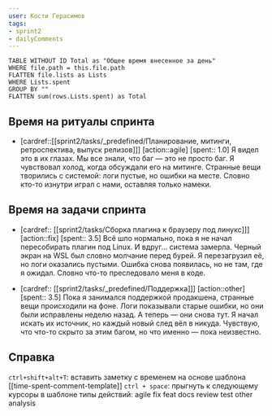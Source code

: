 ```yaml
---
user: Кости Герасимов
tags:
- sprint2
- dailyComments
---
```




```dataview 
TABLE WITHOUT ID Total as "Общее время внесенное за день"
WHERE file.path = this.file.path 
FLATTEN file.lists as Lists
WHERE Lists.spent
GROUP BY ""
FLATTEN sum(rows.Lists.spent) as Total
```
## Время на ритуалы спринта

* [cardref::[[sprint2/tasks/_predefined/Планирование, митинги, ретроспектива, выпуск релизов]]]
  [action::agile]
  [spent:: 1.0]
  Я видел это в их глазах. Мы все знали, что баг — это не просто баг. Я чувствовал холод, когда обсуждали его на митинге. Странные вещи творились с системой: логи пустые, но ошибки на месте. Словно кто-то изнутри играл с нами, оставляя только намеки.

## Время на задачи спринта

* [cardref:: [[sprint2/tasks/Сборка плагина к браузеру под линукс]]]
  [action::fix]
  [spent:: 3.5]
  Всё шло нормально, пока я не начал пересобирать плагин под Linux. И вдруг... система замерла. Черный экран на WSL был словно молчание перед бурей. Я перезагрузил её, но логи оказались пустыми. Ошибка снова появилась, но не там, где я ожидал. Словно что-то преследовало меня в коде.

* [cardref:: [[sprint2/tasks/_predefined/Поддержка]]]
  [action::other]
  [spent:: 3.5]
  Пока я занимался поддержкой продакшена, странные вещи происходили на фоне. Логи показывали старые ошибки, но они были исправлены неделю назад. А теперь — они снова тут. Я начал искать их источник, но каждый новый след вёл в никуда. Чувствую, что что-то скрыто за этим багом, но что именно — пока неизвестно.


## Справка

`ctrl+shift+alt+T`:
	вставить заметку с временем на основе шаблона [[time-spent-comment-template]] 
`ctrl + space`:
	прыгнуть к следующему курсоры в шаблоне
типы действий:
	agile
	fix
	feat
	docs
	review
	test
	other
	analysis


